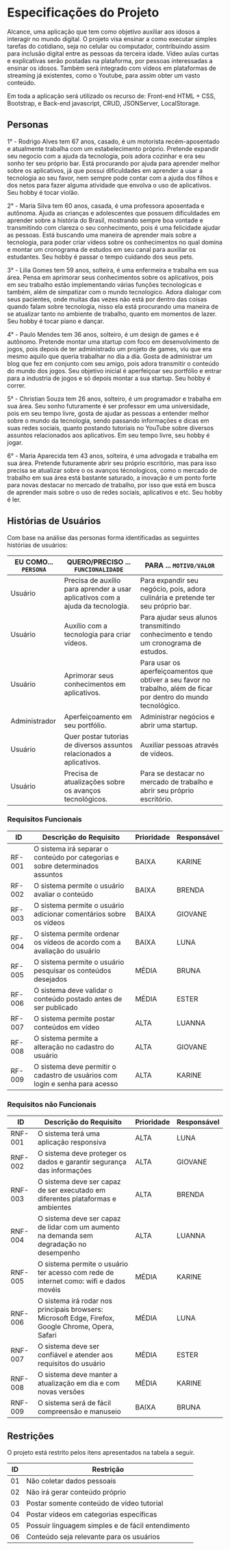# Especificações do Projeto
 Alcance, uma aplicação que tem como objetivo auxiliar aos idosos a interagir no mundo digital.  O projeto visa ensinar a como executar simples tarefas do cotidiano, seja no celular ou computador, contribuindo assim para inclusão digital entre as pessoas da terceira idade. Vídeo aulas curtas e explicativas serão postadas na plataforma, por pessoas interessadas a ensinar os idosos. Também será integrado com vídeos em plataformas de streaming já existentes, como o Youtube, para assim obter um vasto conteúdo.
 
 Em toda a aplicação será utilizado os recurso de: Front-end HTML + CSS, Bootstrap, e Back-end javascript, CRUD, JSONServer, LocalStorage.
## Personas
 
1° - Rodrigo Alves tem 67 anos, casado, é um motorista recém-aposentado e atualmente trabalha com um estabelecimento próprio. Pretende expandir seu negocio com a ajuda da tecnologia, pois adora cozinhar e era seu sonho ter seu próprio bar. Está procurando por ajuda para aprender melhor sobre os aplicativos, já que possui dificuldades em aprender a usar a tecnologia ao seu favor, nem sempre pode contar com a ajuda dos filhos e dos netos para fazer alguma atividade que envolva o uso de aplicativos. Seu hobby é tocar violão. 

2° - Maria Silva tem 60 anos, casada, é uma professora aposentada e autônoma. Ajuda as crianças e adolescentes que possuem dificuldades em aprender sobre a história do Brasil, mostrando sempre boa vontade e transmitindo com clareza o seu conhecimento, pois é uma felicidade ajudar as pessoas. Está buscando uma maneira de aprender mais sobre a tecnologia, para poder criar vídeos sobre os conhecimentos no qual domina e montar um cronograma de estudos em seu canal para auxiliar os estudantes. Seu hobby é passar o tempo cuidando dos seus pets. 

3° - Lilia Gomes tem 59 anos, solteira, é uma enfermeira e trabalha em sua área. Pensa em aprimorar seus conhecimentos sobre os aplicativos, pois em seu trabalho estão implementando várias funções tecnologicas e também, além de simpatizar com o mundo tecnologico. Adora dialogar com seus pacientes, onde muitas das vezes não está por dentro das coisas quando falam sobre tecnologia, nisso ela está procurando uma maneira de se atualizar tanto no ambiente de trabalho, quanto em momentos de lazer. Seu hobby é tocar piano e dançar.  

4° - Paulo Mendes tem 36 anos, solteiro, é um design de games e é autônomo. Pretende montar uma startup com foco em desenvolvimento de jogos, pois depois de ter administrado um projeto de games, viu que era mesmo aquilo que queria trabalhar no dia a dia. Gosta de administrar um blog que fez em conjunto com seu amigo, pois adora transmitir o conteúdo do mundo dos jogos. Seu objetivo inicial é aperfeiçoar seu portfólio e entrar para a industria de jogos e só depois montar a sua startup. Seu hobby é correr. 

5° - Christian Souza tem 26 anos, solteiro, é um programador e trabalha em sua área. Seu sonho futuramente é ser professor em uma universidade, pois em seu tempo livre, gosta de ajudar as pessoas a entender melhor sobre o mundo da tecnologia, sendo passando informações e dicas em suas redes sociais, quanto postando tutoriais no YouTube sobre diversos assuntos relacionados aos aplicativos. Em seu tempo livre, seu hobby é jogar. 

6° - Maria Aparecida tem 43 anos, solteira, é uma advogada e trabalha em sua área. Pretende futuramente abrir seu próprio escritório, mas para isso precisa se atualizar sobre o os avanços técnologicos, como o mercado de trabalho em sua área está bastante saturado, a inovação é um ponto forte para novas destacar no mercado de trabalho, por isso que está em busca de aprender mais sobre o uso de redes sociais, aplicativos e etc. Seu hobby é ler. 

## Histórias de Usuários

Com base na análise das personas forma identificadas as seguintes histórias de usuários:

|EU COMO... `PERSONA`| QUERO/PRECISO ... `FUNCIONALIDADE` |PARA ... `MOTIVO/VALOR`                 |
|--------------------|------------------------------------|----------------------------------------|
|Usuário |Precisa de auxílio para aprender a usar aplicativos com a ajuda da tecnologia.|Para expandir seu negócio, pois, adora culinária e pretende ter seu próprio bar.  |
|Usuário |Auxílio com a tecnologia para criar vídeos.  |Para ajudar seus alunos transmitindo conhecimento e tendo um cronograma de estudos.|
|Usuário |Aprimorar seus conhecimentos em aplicativos.|Para usar os aperfeiçoamentos que obtiver a seu favor no trabalho, além de ficar por dentro do mundo tecnológico. |
|Administrador |Aperfeiçoamento em seu portfólio.  | Administrar negócios e abrir uma startup.    |
|Usuário| Quer postar tutorias de diversos assuntos relacionados a aplicativos.   |Auxiliar pessoas através de vídeos.|
|Usuário|Precisa de atualizações sobre os avanços tecnológicos.  | Para se destacar no mercado de trabalho e abrir seu próprio escritório.  |

### Requisitos Funcionais

|ID    | Descrição do Requisito  | Prioridade | Responsável |
|------|-----------------------------------------|----| ----|
|RF-001| O sistema irá separar o conteúdo por categorias e sobre determinados assuntos | BAIXA | KARINE |
|RF-002| O sistema permite o usuário avaliar o conteúdo | BAIXA | BRENDA |
|RF-003| O sistema permite o usuário adicionar comentários sobre os vídeos  | BAIXA | GIOVANE |
|RF-004| O sistema permite ordenar os vídeos de acordo com a avaliação do usuário| BAIXA | LUNA |
|RF-005| O sistema permite o usuário pesquisar os conteúdos desejados | MÉDIA | BRUNA |
|RF-006| O sistema deve validar o conteúdo postado antes de ser publicado | MÉDIA | ESTER |
|RF-007| O sistema permite postar conteúdos em vídeo | ALTA | LUANNA |
|RF-008| O sistema permite a alteração no cadastro do usuário | ALTA | GIOVANE |
|RF-009| O sistema deve permitir o cadastro de usuários com login e senha para acesso | ALTA | KARINE |


### Requisitos não Funcionais

|ID     | Descrição do Requisito  | Prioridade | Responsável |
|------|-----------------------------------------|----| ----|
|RNF-001| O sistema terá uma aplicação responsiva | ALTA | LUNA |
|RNF-002| O sistema deve proteger os dados e garantir segurança das informações                                     | ALTA | GIOVANE |
|RNF-003| O sistema deve ser capaz de ser executado em diferentes plataformas e ambientes                           | ALTA | BRENDA |
|RNF-004| O sistema deve ser capaz de lidar com um aumento na demanda sem degradação no desempenho | ALTA | LUANNA |
|RNF-005| O sistema permite o usuário ter acesso com rede de internet como: wifi e dados movéis                        | MÉDIA | KARINE |
|RNF-006| O sistema irá rodar nos principais browsers: Microsoft Edge, Firefox, Google Chrome, Opera, Safari | MÉDIA | LUNA |
|RNF-007| O sistema deve ser confiável e atender aos requisitos do usuário | MÉDIA | ESTER |
|RNF-008| O sistema deve manter a atualização em dia e com novas versões | MÉDIA | KARINE |
|RNF-009| O sistema será de fácil compreensão e manuseio                                | BAIXA | BRUNA |




## Restrições

O projeto está restrito pelos itens apresentados na tabela a seguir.

|ID| Restrição                                             |
|--|-------------------------------------------------------|
|01|  Não coletar dados pessoais 
|02|  Não irá gerar conteúdo próprio 
|03|  Postar somente conteúdo de vídeo tutorial  
|04|  Postar vídeos em categorias específicas
|05|  Possuir linguagem simples e de fácil entendimento
|06|  Conteúdo seja relevante para os usuários

             
